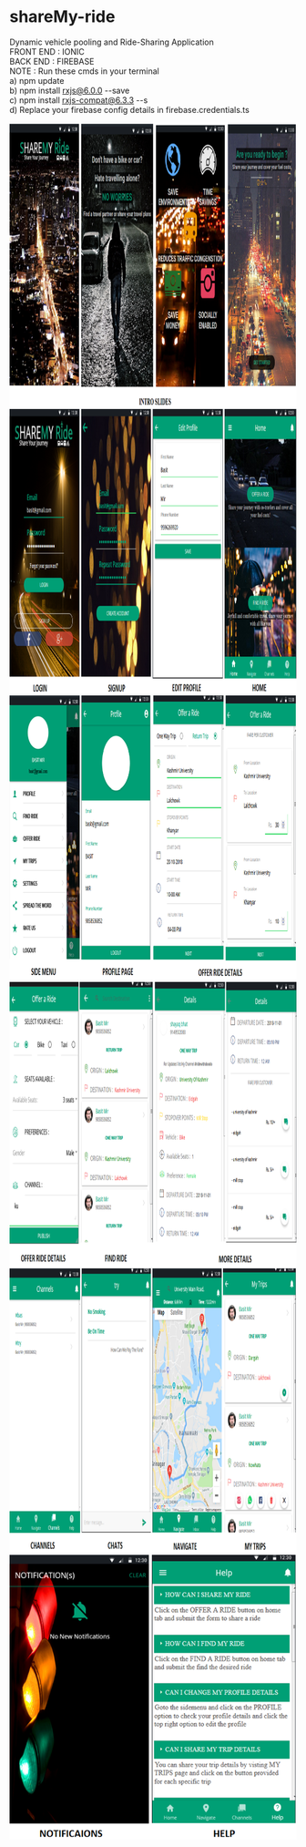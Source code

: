 # shareMy-ride
Dynamic vehicle pooling and Ride-Sharing Application<br>
FRONT END : IONIC <br>
BACK END : FIREBASE<br>
NOTE : Run these cmds in your terminal <br>
       a) npm update <br>
       b) npm install rxjs@6.0.0 --save <br>
       c) npm install rxjs-compat@6.3.3 --s <br>
       d) Replace your firebase config details in firebase.credentials.ts<br>
<p align="left">
<img src ="src/assets/imgs/ss.png" height="500">
<img src ="src/assets/imgs/ss1.png" height="500">
<img src ="src/assets/imgs/ss2.png" height="500">
<img src ="src/assets/imgs/ss3.png" height="500">
<img src ="src/assets/imgs/ss4.png" height="500">
<img src ="src/assets/imgs/ss5.png" height="500">
</p>
  
